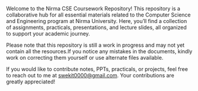 Welcome to the Nirma CSE Coursework Repository! This repository is a collaborative hub for all essential materials related to the Computer Science and Engineering program at Nirma University. Here, you’ll find a collection of assignments, practicals, presentations, and lecture slides, all organized to support your academic journey.

Please note that this repository is still a work in progress and may not yet contain all the resources.If you notice any mistakes in the documents, kindly work on correcting them yourself or use alternate files available.

If you would like to contribute notes, PPTs, practicals, or projects, feel free to reach out to me at swekit0000@gmail.com. Your contributions are greatly appreciated!

